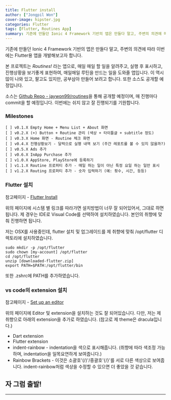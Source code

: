 ```yaml
---
title: Flutter install
author: ["Jongpil Won"]
cover-image: hipster.jpg
categories: Flutter
tags: [Flutter, Routines App]
summary: 기존에 만들던 Ionic 4 Framework 기반의 앱은 만들다 말고, 주변의 의견에 따라 이번에는 Flutter용 앱을 개발해보고자 합니다. 그것을 위해 필요한 flutter 환경을 설치/설정하는 글입니다.
---
```


기존에 만들던 Ionic 4 Framework 기반의 앱은 만들다 말고, 주변의 의견에 따라 이번에는 Flutter용 앱을 개발해보고자 합니다.

본 프로젝트는 *Routines!* 라는 앱으로, 매일 매일 할 일을 알려주고, 실행 후 표시하고, 진행상황을 보기좋게 표현하여, 매일매일 루틴을 만드는 일을 도와줄 앱입니다. 이 역시 많이 나와 있고, 팔고도 있지만, 공부삼아 만들어 보려고 합니다. 또한 소스도 공개할 예정입니다.

소스는 [Github Repo - jaywon99/routines](https://github.com/jaywon99/routines.git)을 통해 공개할 예정이며, 매 진행마다 commit을 할 예정입니다. 이번에는 쉬지 않고 잘 진행되기를 기원합니다.

### Milestones

```
[ ] v0.1.X Empty Home + Menu List + About 화면
[ ] v0.2.X (+) Button + Routine 관리 (색상 + 타이틀글 + subtitle 정도)
[ ] v0.3.X Home 화면 - Routine 체크 화면
[ ] v0.4.X 진행상황보기 - 달력으로 실행 내역 보기 (주간 레포트를 볼 수 있지 않을까?)
[ ] v0.5.X Ads 추가
[ ] v0.6.X InApp Purchase 추가
[ ] v1.0.X AppStore, PlayStore에 등록하기
[ ] v1.1.X Routine 프로퍼티 추가 - 매일 하는 일이 아닌 특정 요일 하는 일만 표시
[ ] v1.2.X Routing 프로퍼티 추가 - 숫자 입력하기 (예: 횟수, 시간, 등등)
```

### Flutter 설치

참고페이지 - [Flutter Install](https://flutter.dev/docs/get-started/install)

위의 페이지에 시스템 별 링크를 따라가면 설치방법이 너무 잘 되어있어서, 그대로 하면 됩니다. 제 경우는 IDE로 Visual Code를 선택하여 설치하였습니다. 본인의 취향에 맞춰 진행하면 됩니다.

저는 OSX를 사용중인데, flutter 설치 및 업그레이드를 제 취향에 맞춰 /opt/flutter 디렉토리에 설치하였습니다.

```
sudo mkdir -p /opt/flutter
sudo chown [my-account] /opt/flutter
cd /opt/flutter
unzip [downloaded-flutter.zip]
export PATH=$PATH:/opt/flutter/bin
```

또한 .zshrc에 PATH를 추가하였습니다. 

### vs code의 extension 설치

참고페이지 - [Set up an editor](https://flutter.dev/docs/get-started/editor?tab=vscode)

위의 페이지에 Editor 및 extension을 설치하는 것도 잘 되어있습니다. 다만, 저는 제 취향으로 아래의 extension을 추가로 하였습니다. (참고로 제 theme은 dracula입니다.)

* Dart extension
* Flutter extension 
* indent-rainbow - indentation을 색으로 표시해줍니다. (취향에 따라 색조정 가능하며, indentation을 일목요연하게 보여줍니다.)
* Rainbow Brackets - 이것은 소괄호'(/)'/중괄호'{/}'를 서로 다른 색상으로 보여줍니다. indent-rainbow처럼 색상을 수정할 수 있으면 더 좋았을 것 같습니다.

## 자 그럼 출발!

- - -

